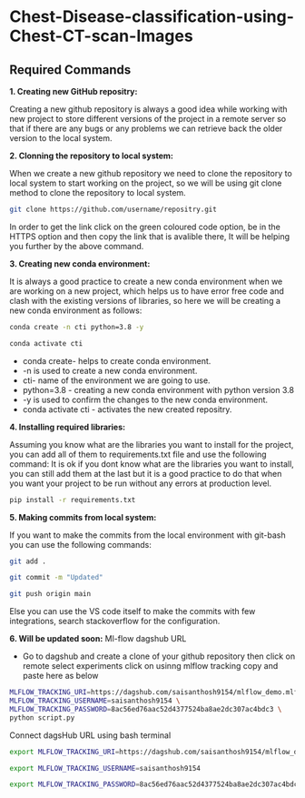 # Chest-Disease-classification-using-Chest-CT-scan-Images

## Required Commands


**1. Creating new GitHub repositry:**

Creating a new github repository is always a good idea while working with new project to store different versions of the project in a remote server so that if there are any bugs or any problems we can retrieve back the older version to the local system.

**2. Clonning the repository to local system:**

When we create a new github repository we need to clone the repository to local system to start working on the project, so we will be using git clone method to clone the repository to local system.

```bash
git clone https://github.com/username/repositry.git
```

In order to get the link click on the green coloured code option, be in the HTTPS option and then copy the link that is avalible there, It will be helping you further by the above command.

**3. Creating new conda environment:**

It is always a good practice to create a new conda environment when we are working on a new project, which helps us to have error free code and clash with the existing versions of libraries, so here we will be creating a new conda environment as follows:

```bash
conda create -n cti python=3.8 -y

conda activate cti
```
* conda create- helps to create conda environment.
* -n is used to create a new conda environment.
* cti- name of the environment we are going to use.
* python=3.8 - creating a new conda environment with python version 3.8
* -y is used to confirm the changes to the new conda environment.
* conda activate cti -  activates the new created repositry.

**4. Installing required libraries:**

Assuming you know what are the libraries you want to install for the project, you can add all of them to requirements.txt file and use the following command:
It is ok if you dont know what are the libraries you want to install, you can still add them at the last but it is a good practice to do that when you want your project to be run without any errors at production level.

```bash
pip install -r requirements.txt
```
**5. Making commits from local system:**

If you want to make the commits from the local environment with git-bash you can use the following commands:

```bash
git add .

git commit -m "Updated"

git push origin main
```
Else you can use the VS code itself to make the commits with few integrations, search stackoverflow for the configuration.

**6. Will be updated soon:**
Ml-flow dagshub URL
* Go to dagshub and create a clone of your github repository then click on remote select experiments click on usinng mlflow tracking copy and paste here as below
```bash
MLFLOW_TRACKING_URI=https://dagshub.com/saisanthosh9154/mlflow_demo.mlflow \
MLFLOW_TRACKING_USERNAME=saisanthosh9154 \
MLFLOW_TRACKING_PASSWORD=8ac56ed76aac52d4377524ba8ae2dc307ac4bdc3 \
python script.py
```

Connect dagsHub URL using bash terminal 
```bash
export MLFLOW_TRACKING_URI=https://dagshub.com/saisanthosh9154/mlflow_demo.mlflow

export MLFLOW_TRACKING_USERNAME=saisanthosh9154

export MLFLOW_TRACKING_PASSWORD=8ac56ed76aac52d4377524ba8ae2dc307ac4bdc3
```